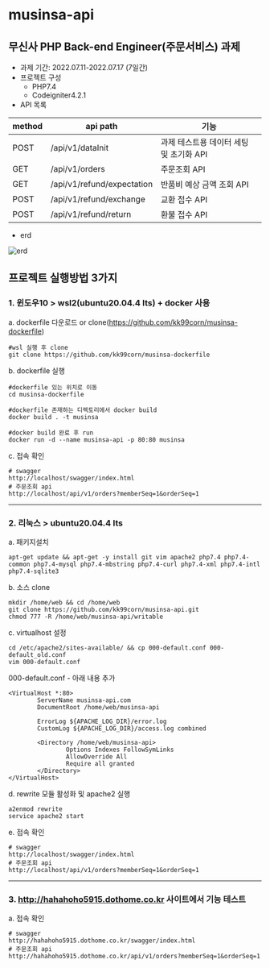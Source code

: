 # musinsa-api
## 무신사 PHP Back-end Engineer(주문서비스) 과제
- 과제 기간: 2022.07.11-2022.07.17 (7일간)
- 프로젝트 구성
	- PHP7.4
	- Codeigniter4.2.1
- API 목록

|  method | api path   | 기능  |
| ------------ | ------------ | ------------ |
|POST|/api/v1/dataInit|과제 테스트용 데이터 세팅 및 초기화 API|
|GET|/api/v1/orders|주문조회 API|
|GET|/api/v1/refund/expectation|반품비 예상 금액 조회 API|
|POST|/api/v1/refund/exchange|교환 접수 API|
|POST|/api/v1/refund/return|환불 접수 API|

- erd

![erd](https://user-images.githubusercontent.com/39252052/179399071-03d290eb-1b46-4cf8-8eca-6a2252ca9719.JPG)

## 프로젝트 실행방법 3가지
### 1. 윈도우10 > wsl2(ubuntu20.04.4 lts) + docker 사용

a. dockerfile 다운로드 or clone(https://github.com/kk99corn/musinsa-dockerfile)
```
#wsl 실행 후 clone
git clone https://github.com/kk99corn/musinsa-dockerfile
```

b. dockerfile 실행
```
#dockerfile 있는 위치로 이동
cd musinsa-dockerfile

#dockerfile 존재하는 디렉토리에서 docker build
docker build . -t musinsa

#docker build 완료 후 run
docker run -d --name musinsa-api -p 80:80 musinsa
```

c. 접속 확인
```
# swagger
http://localhost/swagger/index.html
# 주문조회 api
http://localhost/api/v1/orders?memberSeq=1&orderSeq=1
```
------------

### 2. 리눅스 > ubuntu20.04.4 lts

a. 패키지설치
```
apt-get update && apt-get -y install git vim apache2 php7.4 php7.4-common php7.4-mysql php7.4-mbstring php7.4-curl php7.4-xml php7.4-intl php7.4-sqlite3
```

b. 소스 clone
```
mkdir /home/web && cd /home/web
git clone https://github.com/kk99corn/musinsa-api.git
chmod 777 -R /home/web/musinsa-api/writable
```

c. virtualhost 설정
```
cd /etc/apache2/sites-available/ && cp 000-default.conf 000-default_old.conf
vim 000-default.conf
```

000-default.conf - 아래 내용 추가
```
<VirtualHost *:80>
        ServerName musinsa-api.com
        DocumentRoot /home/web/musinsa-api

        ErrorLog ${APACHE_LOG_DIR}/error.log
        CustomLog ${APACHE_LOG_DIR}/access.log combined

        <Directory /home/web/musinsa-api>
                Options Indexes FollowSymLinks
                AllowOverride All
                Require all granted
        </Directory>
</VirtualHost>
```

d. rewrite 모듈 활성화 및 apache2 실행
```
a2enmod rewrite
service apache2 start
```

e. 접속 확인
```
# swagger
http://localhost/swagger/index.html
# 주문조회 api
http://localhost/api/v1/orders?memberSeq=1&orderSeq=1
```
------------
### 3. http://hahahoho5915.dothome.co.kr 사이트에서 기능 테스트

a. 접속 확인
```
# swagger
http://hahahoho5915.dothome.co.kr/swagger/index.html
# 주문조회 api
http://hahahoho5915.dothome.co.kr/api/v1/orders?memberSeq=1&orderSeq=1
```
